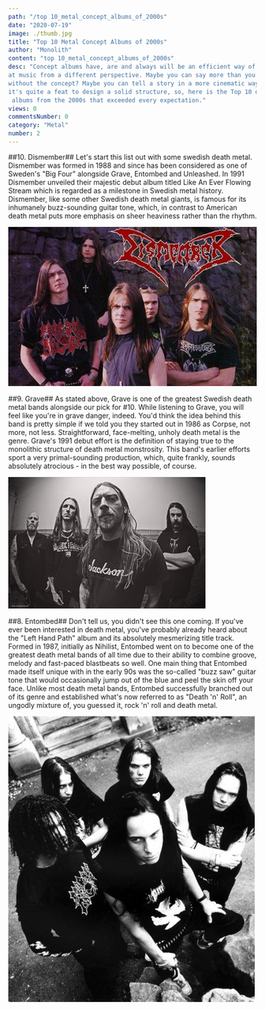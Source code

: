 ```yaml
---
path: "/top 10_metal_concept_albums_of_2000s"
date: "2020-07-19"
image: ./thumb.jpg
title: "Top 10 Metal Concept Albums of 2000s"
author: "Monolith"
content: "top 10_metal_concept_albums_of_2000s"
desc: "Concept albums have, are and always will be an efficient way of looking
at music from a different perspective. Maybe you can say more than you could've
without the concept? Maybe you can tell a story in a more cinematic way? Yes,
it's quite a feat to design a solid structure, so, here is the Top 10 of concept
 albums from the 2000s that exceeded every expectation."
views: 0
commentsNumber: 0
category: "Metal"
number: 2
---
```



<!-- ![Article thumbnail](https://raw.githubusercontent.com/MonolithOfficial/darkwirejsons/master/images/90s_concepts.png) -->
##10. Dismember##
Let's start this list out with some swedish death metal. Dismember was formed in 1988 and since has been considered as one of Sweden's \"Big Four\" alongside Grave, Entombed and Unleashed. In 1991 Dismember unveiled their majestic debut album titled Like An Ever Flowing Stream which is regarded as a milestone in Swedish metal history. Dismember, like some other Swedish death metal giants, is famous for its inhumanely buzz-sounding guitar tone, which, in contrast to American death metal puts more emphasis on sheer heaviness rather than the rhythm. 



![Dismember](https://raw.githubusercontent.com/MonolithOfficial/darkwirejsons/master/images/dismember.jpg)


##9. Grave##
As stated above, Grave is one of the greatest Swedish death metal bands alongside our pick for #10. While listening to Grave, you will feel like you're in grave danger, indeed. You'd think the idea behind this band is pretty simple if we told you they started out in 1986 as Corpse, not more, not less. Straightforward, face-melting, unholy death metal is the genre. Grave's 1991 debut effort is the definition of staying true to the monolithic structure of death metal monstrosity. This band's earlier efforts sport a very primal-sounding production, which, quite frankly, sounds absolutely atrocious - in the best way possible, of course.


![Grave](https://raw.githubusercontent.com/MonolithOfficial/darkwirejsons/master/images/grave.jpg)


##8. Entombed##
Don't tell us, you didn't see this one coming. If you've ever been interested in death metal, you've probably already heard about the \"Left Hand Path\" album and its absolutely mesmerizing title track. Formed in 1987, initially as Nihilist, Entombed went on to become one of the greatest death metal bands of all time due to their ability to combine groove, melody and fast-paced blastbeats so well. One main thing that Entombed made itself unique with in the early 90s was the so-called \"buzz saw\" guitar tone that would occasionally jump out of the blue and peel the skin off your face. Unlike most death metal bands, Entombed successfully branched out of its genre and established what's now referred to as \"Death 'n' Roll\", an ungodly mixture of, you guessed it, rock 'n' roll and death metal.


![Entombed](https://raw.githubusercontent.com/MonolithOfficial/darkwirejsons/master/images/entombed.jpg)